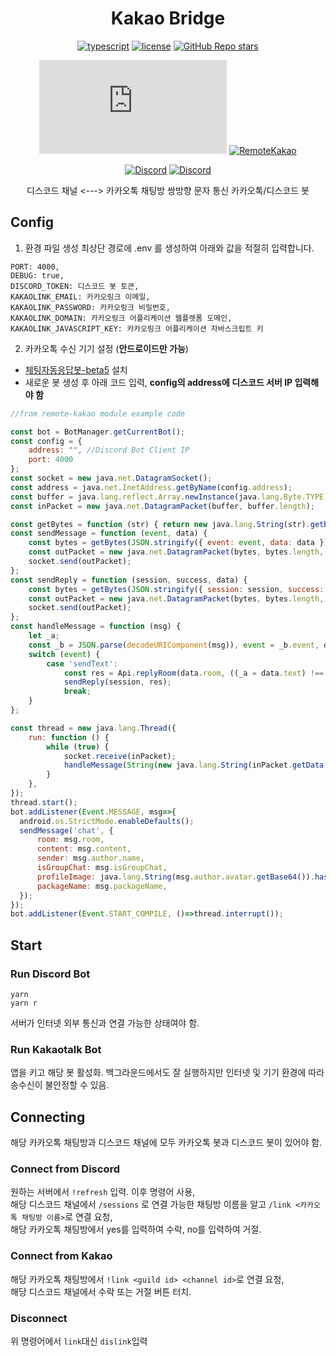 <h1 align="center">Kakao Bridge</h1>
<div align="center">

[![typescript](https://img.shields.io/badge/TypeScript-3178C6?logo=TypeScript&logoColor=white)](https://www.typescriptlang.org/)
[![license](https://img.shields.io/badge/license-MIT-critical)](https://github.com/Sharlottes/KakaoBridge/blob/master/LICENSE)
[![GitHub Repo stars](https://img.shields.io/github/stars/sharlottes/kakaobridge?label=Please%20star%20me%21&style=social)](https://github.com/sharlottes/kakaobridge/stargazers)

[![Discord.js](https://img.shields.io/npm/v/discord.js?color=7289DA&label=discord.js&logo=discord&logoColor=white)](https://www.npmjs.com/package/discord.js)
[![RemoteKakao](https://img.shields.io/npm/v/@remote-kakao/core?color=FF8CAD&label=remote-kakao&logo=kakaotalk)](https://www.npmjs.com/package/@remote-kakao/core)

[![Discord](https://img.shields.io/discord/782583108473978880.svg?logo=discord&logoColor=white&labelColor=7289DA&label=Team%20Avant&style=flat-square)](https://discord.gg/p66YqUfRT4)
[![Discord](https://img.shields.io/badge/Sharlotte%230018-7289DA?logo=discord&logoColor=white&style=flat-square)](https://discordapp.com/users/473072758629203980)

디스코드 채널 <---> 카카오톡 채팅방 쌍방향 문자 통신 카카오톡/디스코드 봇
</div>


## Config
1. 환경 파일 생성
최상단 경로에 .env 를 생성하여 아래와 값을 적절히 입력합니다.
```env
PORT: 4000,
DEBUG: true, 
DISCORD_TOKEN: 디스코드 봇 토큰,
KAKAOLINK_EMAIL: 카카오링크 이메일,
KAKAOLINK_PASSWORD: 카카오링크 비밀번호,
KAKAOLINK_DOMAIN: 카카오링크 어플리케이션 웹플렛폼 도메인,
KAKAOLINK_JAVASCRIPT_KEY: 카카오링크 어플리케이션 자바스크립트 키
```

2. 카카오톡 수신 기기 설정 (**안드로이드만 가능**)

+ [체팅자동응답봇-beta5](https://github.com/DarkTornado/KakaoTalkBot/releases/tag/v5.0_beta_5) 설치
+ 새로운 봇 생성 후 아래 코드 입력, **config의 address에 디스코드 서버 IP 입력해야 함**
```js
//from remote-kakao module example code

const bot = BotManager.getCurrentBot();
const config = {
    address: "", //Discord Bot Client IP
    port: 4000
};
const socket = new java.net.DatagramSocket();
const address = java.net.InetAddress.getByName(config.address);
const buffer = java.lang.reflect.Array.newInstance(java.lang.Byte.TYPE, 65535);
const inPacket = new java.net.DatagramPacket(buffer, buffer.length);

const getBytes = function (str) { return new java.lang.String(str).getBytes(); };
const sendMessage = function (event, data) {
    const bytes = getBytes(JSON.stringify({ event: event, data: data }));
    const outPacket = new java.net.DatagramPacket(bytes, bytes.length, address, config.port);
    socket.send(outPacket);
};
const sendReply = function (session, success, data) {
    const bytes = getBytes(JSON.stringify({ session: session, success: success, data: data }));
    const outPacket = new java.net.DatagramPacket(bytes, bytes.length, address, config.port);
    socket.send(outPacket);
};
const handleMessage = function (msg) {
    let _a;
    const _b = JSON.parse(decodeURIComponent(msg)), event = _b.event, data = _b.data, session = _b.session;
    switch (event) {
        case 'sendText':
            const res = Api.replyRoom(data.room, ((_a = data.text) !== null && _a !== void 0 ? _a : '').toString());
            sendReply(session, res);
            break;
    }
};

const thread = new java.lang.Thread({
    run: function () {
        while (true) {
            socket.receive(inPacket);
            handleMessage(String(new java.lang.String(inPacket.getData(), inPacket.getOffset(), inPacket.getLength())));
        }
    },
});
thread.start();
bot.addListener(Event.MESSAGE, msg=>{
  android.os.StrictMode.enableDefaults();
  sendMessage('chat', {
      room: msg.room,
      content: msg.content,
      sender: msg.author.name,
      isGroupChat: msg.isGroupChat,
      profileImage: java.lang.String(msg.author.avatar.getBase64()).hashCode(),
      packageName: msg.packageName,
  });
});
bot.addListener(Event.START_COMPILE, ()=>thread.interrupt());
```

## Start

### Run Discord Bot
```
yarn
yarn r
```
서버가 인터넷 외부 통신과 연결 가능한 상태여야 함.

### Run Kakaotalk Bot
앱을 키고 해당 봇 활성화. 백그라운드에서도 잘 실행하지만 인터넷 및 기기 환경에 따라 송수신이 불안정할 수 있음. 

## Connecting
해당 카카오톡 채팅방과 디스코드 채널에 모두 카카오톡 봇과 디스코드 봇이 있어야 함.   

### Connect from Discord
원하는 서버에서 `!refresh` 입력. 이후 명령어 사용,   
해당 디스코드 채널에서 `/sessions` 로 연결 가능한 채팅방 이름을 알고 `/link <카카오톡 채팅방 이름>`로 연결 요청,   
해당 카카오톡 채팅방에서 yes를 입력하여 수락, no를 입력하여 거절. 

### Connect from Kakao
해당 카카오톡 채팅방에서 `!link <guild id> <channel id>`로 연결 요청,   
해당 디스코드 채널에서 수락 또는 거절 버튼 터치.

### Disconnect
위 명령어에서 `link`대신 `dislink`입력
